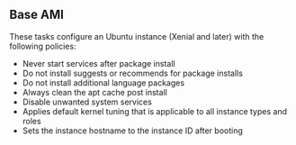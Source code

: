 ## Base AMI

These tasks configure an Ubuntu instance (Xenial and later) with the following
policies:

 * Never start services after package install
 * Do not install suggests or recommends for package installs
 * Do not install additional language packages
 * Always clean the apt cache post install
 * Disable unwanted system services
 * Applies default kernel tuning that is applicable to all instance types and
   roles
 * Sets the instance hostname to the instance ID after booting
